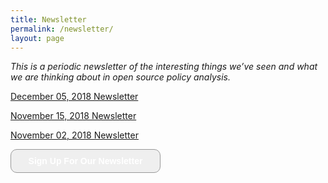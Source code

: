 ```yaml
---
title: Newsletter
permalink: /newsletter/
layout: page
---
```


*This is a periodic newsletter of the interesting things we’ve seen and what we are thinking about in open source policy analysis.*

<p><a href="https://peter-metz.github.io/newsletter12.05.2018/">December 05, 2018 Newsletter</a></p>

<p><a href="https://peter-metz.github.io/newsletter11.15.2018/">November 15, 2018 Newsletter</a></p>

<p><a href="https://peter-metz.github.io/newsletter11.02.2018/">November 02, 2018 Newsletter</a></p>

<form>
	<input style="width: 240px; padding: 10px; cursor: pointer; font-weight: bold; color: #fff; border-radius: 10px; border: 1px solid #999; font-size: 100%;" type="button" value="Sign Up For Our Newsletter" onclick="window.location.href='https://peter-metz.github.io/signup/'"
	/>
</form>

